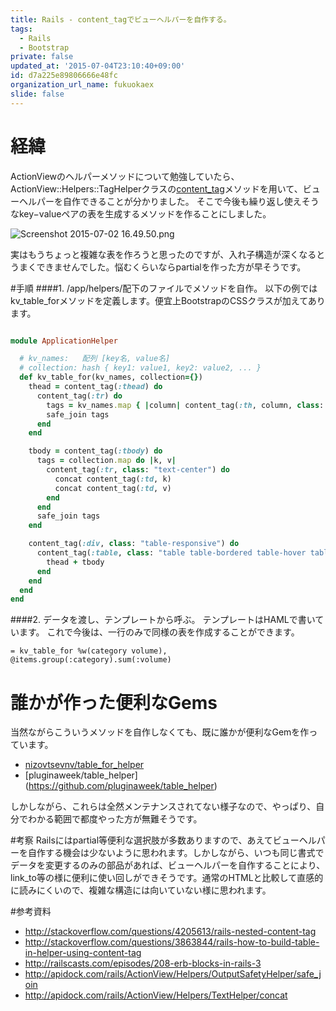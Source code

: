 ```yaml
---
title: Rails - content_tagでビューヘルパーを自作する。
tags:
  - Rails
  - Bootstrap
private: false
updated_at: '2015-07-04T23:10:40+09:00'
id: d7a225e89806666e48fc
organization_url_name: fukuokaex
slide: false
---
```

# 経緯
ActionViewのヘルパーメソッドについて勉強していたら、 ActionView::Helpers::TagHelperクラスの[content_tag](http://apidock.com/rails/v4.2.1/ActionView/Helpers/TagHelper/content_tag)メソッドを用いて、ビューヘルパーを自作できることが分かりました。
そこで今後も繰り返し使えそうなkey−valueペアの表を生成するメソッドを作ることにしました。

![Screenshot 2015-07-02 16.49.50.png](https://qiita-image-store.s3.amazonaws.com/0/82804/a3b61a46-79f7-8237-4508-4e51f0179cc5.png)

実はもうちょっと複雑な表を作ろうと思ったのですが、入れ子構造が深くなるとうまくできませんでした。悩むくらいならpartialを作った方が早そうです。

#手順
####1. /app/helpers/配下のファイルでメソッドを自作。
以下の例ではkv_table_forメソッドを定義します。便宜上BootstrapのCSSクラスが加えてあります。

```rb:/app/helpers/application_helper.rb

module ApplicationHelper

  # kv_names:   配列 [key名, value名]
  # collection: hash { key1: value1, key2: value2, ... }
  def kv_table_for(kv_names, collection={})
    thead = content_tag(:thead) do
      content_tag(:tr) do
        tags = kv_names.map { |column| content_tag(:th, column, class: "text-center") }
        safe_join tags
      end
    end

    tbody = content_tag(:tbody) do
      tags = collection.map do |k, v|
        content_tag(:tr, class: "text-center") do
          concat content_tag(:td, k)
          concat content_tag(:td, v)
        end
      end
      safe_join tags
    end

    content_tag(:div, class: "table-responsive") do
      content_tag(:table, class: "table table-bordered table-hover table-striped") do
        thead + tbody
      end
    end
  end
end
```

####2. データを渡し、テンプレートから呼ぶ。
テンプレートはHAMLで書いています。
これで今後は、一行のみで同様の表を作成することができます。

```haml:show.html.haml
= kv_table_for %w(category volume), @items.group(:category).sum(:volume)
```

# 誰かが作った便利なGems
当然ながらこういうメソッドを自作しなくても、既に誰かが便利なGemを作っています。

- [nizovtsevnv/table_for_helper](https://github.com/nizovtsevnv/table_for_helper)
- [pluginaweek/table_helper]
(https://github.com/pluginaweek/table_helper)

しかしながら、これらは全然メンテナンスされてない様子なので、やっぱり、自分でわかる範囲で都度やった方が無難そうです。

#考察
Railsにはpartial等便利な選択肢が多数ありますので、あえてビューヘルパーを自作する機会は少ないように思われます。しかしながら、いつも同じ書式でデータを変更するのみの部品があれば、ビューヘルパーを自作することにより、link_to等の様に便利に使い回しができそうです。通常のHTMLと比較して直感的に読みにくいので、複雑な構造には向いていない様に思われます。

#参考資料
- http://stackoverflow.com/questions/4205613/rails-nested-content-tag
- http://stackoverflow.com/questions/3863844/rails-how-to-build-table-in-helper-using-content-tag
- http://railscasts.com/episodes/208-erb-blocks-in-rails-3
- http://apidock.com/rails/ActionView/Helpers/OutputSafetyHelper/safe_join
- http://apidock.com/rails/ActionView/Helpers/TextHelper/concat
